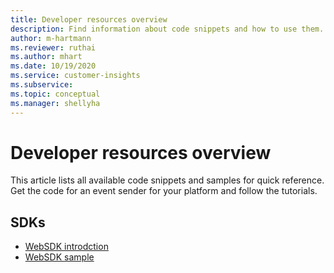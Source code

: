 ```yaml
---
title: Developer resources overview 
description: Find information about code snippets and how to use them.
author: m-hartmann
ms.reviewer: ruthai
ms.author: mhart
ms.date: 10/19/2020
ms.service: customer-insights
ms.subservice: 
ms.topic: conceptual
ms.manager: shellyha
---
```


# Developer resources overview

This article lists all available code snippets and samples for quick reference. Get the code for an event sender for your platform and follow the tutorials. 

## SDKs

- [WebSDK introdction](get-started-websdk.md)
- [WebSDK sample](websdk-sample.md)
